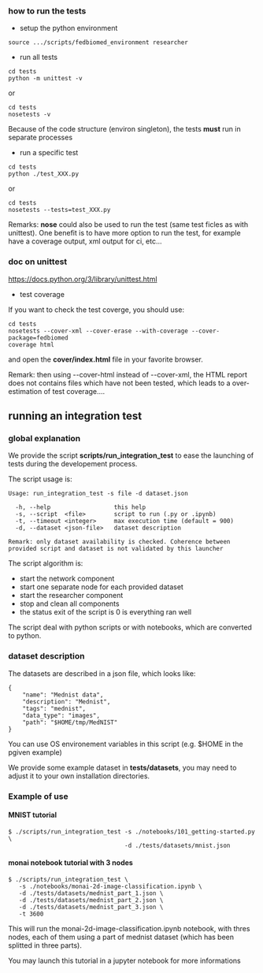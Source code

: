 ### how to run the tests

* setup the python environment

```
source .../scripts/fedbiomed_environment researcher
```

* run all tests

```
cd tests
python -m unittest -v
```

or
```
cd tests
nosetests -v
```

Because of the code structure (environ singleton), the tests **must** run
in separate processes

* run a specific test

```
cd tests
python ./test_XXX.py
```

or

```
cd tests
nosetests --tests=test_XXX.py
```

Remarks: **nose** could also be used to run the test (same test ficles as with
unittest). One benefit is to have more option to run the test, for example
have a coverage output, xml output for ci, etc...


### doc on unittest

https://docs.python.org/3/library/unittest.html

* test coverage

If you want to check the test coverge, you should use:

```
cd tests
nosetests --cover-xml --cover-erase --with-coverage --cover-package=fedbiomed
coverage html
```

and open the **cover/index.html** file in your favorite browser.

Remark: then using --cover-html instead of --cover-xml, the HTML report does not
contains files which have not been tested, which leads to a over-estimation of
test coverage....


## running an integration test

### global explanation

We provide the script **scripts/run_integration_test** to ease the launching of
tests during the developement process.

The script usage is:

```
Usage: run_integration_test -s file -d dataset.json

  -h, --help                  this help
  -s, --script  <file>        script to run (.py or .ipynb)
  -t, --timeout <integer>     max execution time (default = 900)
  -d, --dataset <json-file>   dataset description

Remark: only dataset availability is checked. Coherence between
provided script and dataset is not validated by this launcher
```

The script algorithm is:
- start the network component
- start one separate node for each provided dataset
- start the researcher component
- stop and clean all components
- the status exit of the script is 0 is everything ran well

The script deal with python scripts or with notebooks, which are converted to python.

### dataset description

The datasets are described in a json file, which looks like:

```
{
    "name": "Mednist data",
    "description": "Mednist",
    "tags": "mednist",
    "data_type": "images",
    "path": "$HOME/tmp/MedNIST"
}
```

You can use OS environement variables in this script (e.g. $HOME in the pgiven example)

We provide some example dataset in **tests/datasets**, you may need to adjust it to your
own installation directories.


### Example of use

#### MNIST tutorial

```
$ ./scripts/run_integration_test -s ./notebooks/101_getting-started.py \
                                 -d ./tests/datasets/mnist.json
```

#### monai notebook tutorial with 3 nodes

```
$ ./scripts/run_integration_test \
   -s ./notebooks/monai-2d-image-classification.ipynb \
   -d ./tests/datasets/mednist_part_1.json \
   -d ./tests/datasets/mednist_part_2.json \
   -d ./tests/datasets/mednist_part_3.json \
   -t 3600
```

This will run the monai-2d-image-classification.ipynb notebook, with thres nodes, each of
them using a part of mednist dataset (which has been splitted in three parts).

You may launch this tutorial in a jupyter notebook for more informations
